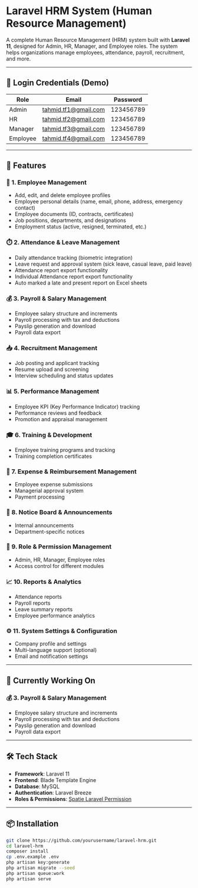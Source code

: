 # Laravel HRM System (Human Resource Management)

A complete Human Resource Management (HRM) system built with **Laravel 11**, designed for Admin, HR, Manager, and Employee roles. The system helps organizations manage employees, attendance, payroll, recruitment, and more.

---

## 🔐 Login Credentials (Demo)

| Role     | Email                     | Password    |
|----------|---------------------------|-------------|
| Admin    | tahmid.tf1@gmail.com      | 123456789   |
| HR       | tahmid.tf2@gmail.com      | 123456789   |
| Manager  | tahmid.tf3@gmail.com      | 123456789   |
| Employee | tahmid.tf4@gmail.com      | 123456789   |

---

## 🧩 Features

### 👥 1. Employee Management
- Add, edit, and delete employee profiles
- Employee personal details (name, email, phone, address, emergency contact)
- Employee documents (ID, contracts, certificates)
- Job positions, departments, and designations
- Employment status (active, resigned, terminated, etc.)

### ⏱️ 2. Attendance & Leave Management
- Daily attendance tracking (biometric integration)
- Leave request and approval system (sick leave, casual leave, paid leave)
- Attendance report export functionality
- Individual Attendance report export functionality
- Auto marked a late and present report on Excel sheets


### 💰 3. Payroll & Salary Management
- Employee salary structure and increments
- Payroll processing with tax and deductions
- Payslip generation and download
- Payroll data export

### 📥 4. Recruitment Management
- Job posting and applicant tracking
- Resume upload and screening
- Interview scheduling and status updates

### 📊 5. Performance Management
- Employee KPI (Key Performance Indicator) tracking
- Performance reviews and feedback
- Promotion and appraisal management

### 🎓 6. Training & Development
- Employee training programs and tracking
- Training completion certificates

### 💼 7. Expense & Reimbursement Management
- Employee expense submissions
- Managerial approval system
- Payment processing

### 📢 8. Notice Board & Announcements
- Internal announcements
- Department-specific notices

### 🔐 9. Role & Permission Management
- Admin, HR, Manager, Employee roles
- Access control for different modules

### 📈 10. Reports & Analytics
- Attendance reports
- Payroll reports
- Leave summary reports
- Employee performance analytics

### ⚙️ 11. System Settings & Configuration
- Company profile and settings
- Multi-language support (optional)
- Email and notification settings

---

## 🚧 Currently Working On

### 💰 3. Payroll & Salary Management
- Employee salary structure and increments
- Payroll processing with tax and deductions
- Payslip generation and download
- Payroll data export
---

## 🛠️ Tech Stack

- **Framework**: Laravel 11
- **Frontend**: Blade Template Engine
- **Database**: MySQL
- **Authentication**: Laravel Breeze
- **Roles & Permissions**: [Spatie Laravel Permission](https://spatie.be/docs/laravel-permission)

---

## 📦 Installation

```bash
git clone https://github.com/yourusername/laravel-hrm.git
cd laravel-hrm
composer install
cp .env.example .env
php artisan key:generate
php artisan migrate --seed
php artisan queue:work
php artisan serve
